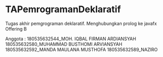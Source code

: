 # TAPemrogramanDeklaratif
Tugas akhir pemgrograman deklaratif. Menghubungkan prolog ke javafx
Offering B

Anggota :
180535632544_MOH. IQBAL FIRMAN ARDIANSYAH
180535632580_MUHAMMAD BUSTHOMI ARVIANSYAH
180535632592_MANDA MAULANA MUSTHOFA
180535632589_NAZIRO

